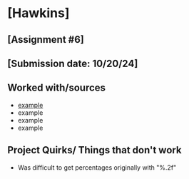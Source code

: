 # [Hawkins]
## [Assignment #6]
## [Submission date: 10/20/24]
## Worked with/sources 
* [example](https://stackoverflow.com/questions/8424942/creating-a-new-dictionary-in-python)
* example
* example
* example
## Project Quirks/ Things that don't work
* Was difficult to get percentages originally with "%.2f"
